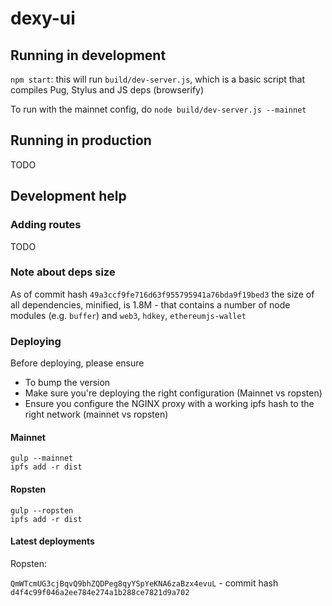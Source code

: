 # dexy-ui

## Running in development

`npm start`: this will run `build/dev-server.js`, which is a basic script that compiles Pug, Stylus and JS deps (browserify)

To run with the mainnet config, do `node build/dev-server.js --mainnet`

## Running in production

TODO


## Development help

### Adding routes

TODO



### Note about deps size

As of commit hash `49a3ccf9fe716d63f955795941a76bda9f19bed3` the size of all dependencies, minified, is 1.8M - that contains a number of node modules (e.g. `buffer`) and `web3`, `hdkey`, `ethereumjs-wallet`



### Deploying

Before deploying, please ensure

* To bump the version
* Make sure you're deploying the right configuration (Mainnet vs ropsten)
* Ensure you configure the NGINX proxy with a working ipfs hash to the right network (mainnet vs ropsten)

#### Mainnet

```
gulp --mainnet
ipfs add -r dist
 ```

#### Ropsten

```
gulp --ropsten
ipfs add -r dist
```


#### Latest deployments

Ropsten:

`QmWTcmUG3cjBqvQ9bhZQDPeg8qyYSpYeKNA6zaBzx4evuL` - commit hash `d4f4c99f046a2ee784e274a1b288ce7821d9a702`